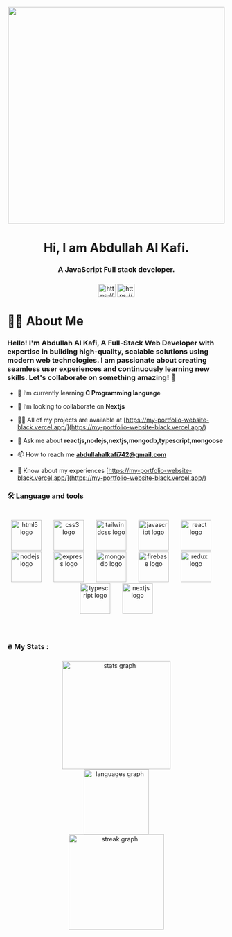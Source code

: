 <br clear="both">

<div align="center">
  <img height="500" src="https://res.cloudinary.com/dwirxf3qm/image/upload/v1729369660/developer_urnah7.png"  />
</div>

###

<h1 align="center">Hi, I am Abdullah Al Kafi.</h1>

###

<h3 align="center">A JavaScript Full stack developer.</h3>

###

<p align="center">
<a href="https://linkedin.com/in/https://www.linkedin.com/in/abdullah-al-kafi-1aabb7263/" target="blank"><img align="center" src="https://raw.githubusercontent.com/rahuldkjain/github-profile-readme-generator/master/src/images/icons/Social/linked-in-alt.svg" alt="https://www.linkedin.com/in/abdullah-al-kafi-1aabb7263/" height="30" width="40" /></a>
<a href="https://fb.com/https://www.facebook.com/profile.php?id=100032662143196" target="blank"><img align="center" src="https://raw.githubusercontent.com/rahuldkjain/github-profile-readme-generator/master/src/images/icons/Social/facebook.svg" alt="https://www.facebook.com/profile.php?id=100032662143196" height="30" width="40" /></a>
</p>

###

<h1 align="left">👩‍💻  About Me</h1>

###

<h3 align="left">Hello! I'm Abdullah Al Kafi, A Full-Stack Web Developer with expertise in building high-quality, scalable solutions using modern web technologies. I am passionate about creating seamless user experiences and continuously learning new skills. Let's collaborate on something amazing! 🚀</h3>



- 🌱 I’m currently learning **C Programming language**

- 👯 I’m looking to collaborate on **Nextjs**

- 👨‍💻 All of my projects are available at [https://my-portfolio-website-black.vercel.app/](https://my-portfolio-website-black.vercel.app/)

- 💬 Ask me about **reactjs,nodejs,nextjs,mongodb,typescript,mongoose**

- 📫 How to reach me **abdullahalkafi742@gmail.com**

- 📄 Know about my experiences [https://my-portfolio-website-black.vercel.app/](https://my-portfolio-website-black.vercel.app/)



###

<h3 align="left">🛠 Language and tools</h3>

###

<br clear="both">

<div align="center">
  <img src="https://skillicons.dev/icons?i=html" height="70" alt="html5 logo"  />
  <img width="20" />
  <img src="https://cdn.jsdelivr.net/gh/devicons/devicon/icons/css3/css3-original.svg" height="70" alt="css3 logo"  />
  <img width="20" />
  <img src="https://skillicons.dev/icons?i=tailwind" height="70" alt="tailwindcss logo"  />
  <img width="20" />
  <img src="https://skillicons.dev/icons?i=js" height="70" alt="javascript logo"  />
  <img width="20" />
  <img src="https://skillicons.dev/icons?i=react" height="70" alt="react logo"  />
  <img width="20" />
  <img src="https://skillicons.dev/icons?i=nodejs" height="70" alt="nodejs logo"  />
  <img width="20" />
  <img src="https://skillicons.dev/icons?i=express" height="70" alt="express logo"  />
  <img width="20" />
  <img src="https://skillicons.dev/icons?i=mongodb" height="70" alt="mongodb logo"  />
  <img width="20" />
  <img src="https://skillicons.dev/icons?i=firebase" height="70" alt="firebase logo"  />
  <img width="20" />
  <img src="https://skillicons.dev/icons?i=redux" height="70" alt="redux logo"  />
  <img width="20" />
  <img src="https://skillicons.dev/icons?i=ts" height="70" alt="typescript logo"  />
  <img width="20" />
  <img src="https://skillicons.dev/icons?i=nextjs" height="70" alt="nextjs logo"  />
</div>

###

<br clear="both">

<h3 align="left">🔥   My Stats :</h3>

###

<div align="center">
  <img src="https://github-readme-stats.vercel.app/api?username=Abdullah-1922&hide_title=false&hide_rank=false&show_icons=true&include_all_commits=true&count_private=true&disable_animations=false&theme=dracula&locale=en&hide_border=false&order=1" height="250" alt="stats graph" /> <br>
  <img src="https://github-readme-stats.vercel.app/api/top-langs?username=Abdullah-1922&locale=en&hide_title=false&layout=compact&card_width=320&langs_count=5&theme=dracula&hide_border=true&order=2" height="150" alt="languages graph" /> <br>
  <img src="https://streak-stats.demolab.com?user=Abdullah-1922&locale=en&mode=daily&theme=dark&hide_border=false&border_radius=5&date_format=j%20M%5B%20Y%5D&order=3" height="220" alt="streak graph"  />
</div>

###
